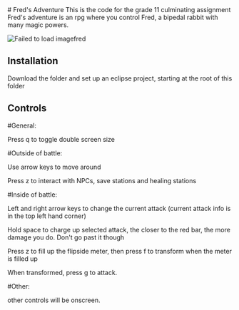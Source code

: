 <snippet>
  <content>
# Fred's Adventure
This is the code for the grade 11 culminating assignment
Fred's adventure is an rpg where you control Fred, a bipedal rabbit with many magic powers.

![Failed to load image](http://s32.postimg.org/xon6fogcx/fred.png)fred
## Installation
Download the folder and set up an eclipse project, starting at the root of this folder
## Controls
#General:
 
 Press q to toggle double screen size

#Outside of battle:

Use arrow keys to move around

Press z to interact with NPCs, save stations and healing stations


#Inside of battle:

Left and right arrow keys to change the current attack (current attack info is in the top left hand corner)

Hold space to charge up selected attack, the closer to the red bar, the more damage you do. Don't go past it though

Press z to fill up the flipside meter, then press f to transform when the meter is filled up

When transformed, press g to attack.


#Other:

other controls will be onscreen.


</content>
 
</snippet>
  
